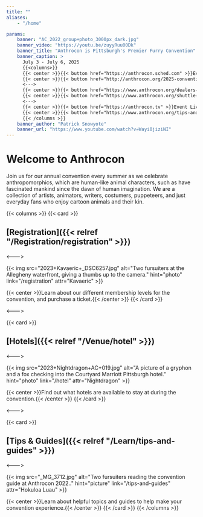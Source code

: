 ```yaml
---
title: ""
aliases:
    - "/home"

params:
    banner: "AC_2022_group+photo_3000px_dark.jpg"
    banner_video: "https://youtu.be/zuyyRuu00Dk"
    banner_title: "Anthrocon is Pittsburgh's Premier Furry Convention"
    banner_caption: >
      July 3 - July 6, 2025
      {{<columns>}}
      {{< center >}}{{< button href="https://anthrocon.sched.com" >}}Event Schedule{{< /button >}}{{< /center >}}
      {{< center >}}{{< button href="http://anthrocon.org/2025-convention-map" >}}Convention Map{{< /button >}}{{< /center >}}
      <--->
      {{< center >}}{{< button href="https://www.anthrocon.org/dealers-list-2025" >}}Dealers Map{{< /button >}}{{< /center >}}
      {{< center >}}{{< button href="https://www.anthrocon.org/shuttle-buses" >}}Shuttle Buses{{< /button >}}{{< /center >}}
      <--->
      {{< center >}}{{< button href="https://anthrocon.tv" >}}Event Livestream{{< /button >}}{{< /center >}}
      {{< center >}}{{< button href="https://www.anthrocon.org/tips-and-guides" >}}Tips and Guides{{< /button >}}{{< /center >}}
      {{< /columns >}}
    banner_author: "Patrick Snowyote"
    banner_url: "https://www.youtube.com/watch?v=Wayi0jiziNI"
---
```


# **Welcome to Anthrocon**

Join us for our annual convention every summer as we celebrate anthropomorphics, which are human-like animal characters, such as have fascinated mankind since the dawn of human imagination. We are a collection of artists, animators, writers, costumers, puppeteers, and just everyday fans who enjoy cartoon animals and their kin.

{{< columns >}}
{{< card >}}
## [Registration]({{< relref "/Registration/registration" >}})

<--->

{{< img src="2023+Kavaeric+_DSC6257.jpg" alt="Two fursuiters at the Allegheny waterfront, giving a thumbs up to the camera." hint="photo" link="/registration" attr="Kavaeric" >}}

{{< center >}}Learn about our different membership levels for the convention, and purchase a ticket.{{< /center >}}
{{< /card >}}

<--->

{{< card >}}
## [Hotels]({{< relref "/Venue/hotel" >}})

<--->

{{< img src="2023+Nightdragon+AC+019.jpg" alt="A picture of a gryphon and a fox checking into the Courtyard Marriott Pittsburgh hotel." hint="photo" link="/hotel" attr="Nightdragon" >}}

{{< center >}}Find out what hotels are available to stay at during the convention.{{< /center >}}
{{< /card >}}

<--->

{{< card >}}
## [Tips & Guides]({{< relref "/Learn/tips-and-guides" >}})

<--->

{{< img src="_MG_3712.jpg" alt="Two fursuiters reading the convention guide at Anthrocon 2022.." hint="picture" link="/tips-and-guides" attr="Hokuloa Luau" >}}

{{< center >}}Learn about helpful topics and guides to help make your convention experience.{{< /center >}}
{{< /card >}}
{{< /columns >}}
